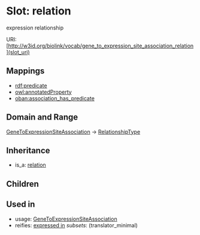 # Slot: relation


expression relationship

URI: [http://w3id.org/biolink/vocab/gene_to_expression_site_association_relation](slot_uri)
## Mappings

 * [rdf:predicate](http://purl.obolibrary.org/obo/rdf_predicate)
 * [owl:annotatedProperty](http://purl.obolibrary.org/obo/owl_annotatedProperty)
 * [oban:association_has_predicate](http://purl.obolibrary.org/obo/oban_association_has_predicate)
## Domain and Range

[GeneToExpressionSiteAssociation](GeneToExpressionSiteAssociation.md) -> [RelationshipType](RelationshipType.md)
## Inheritance

 *  is_a: [relation](relation.md)
## Children

## Used in

 *  usage: [GeneToExpressionSiteAssociation](GeneToExpressionSiteAssociation.md)
 *  reifies: [expressed in](expressed_in.md) *subsets*: (translator_minimal)
